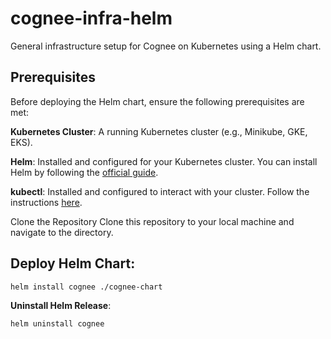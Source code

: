 
# cognee-infra-helm
General infrastructure setup for Cognee on Kubernetes using a Helm chart.

## Prerequisites
Before deploying the Helm chart, ensure the following prerequisites are met: 

**Kubernetes Cluster**: A running Kubernetes cluster (e.g., Minikube, GKE, EKS).

**Helm**: Installed and configured for your Kubernetes cluster. You can install Helm by following the [official guide](https://helm.sh/docs/intro/install/). 

**kubectl**: Installed and configured to interact with your cluster. Follow the instructions [here](https://kubernetes.io/docs/tasks/tools/install-kubectl/).

Clone the Repository Clone this repository to your local machine and navigate to the directory.

## Deploy Helm Chart:

   ```bash
   helm install cognee ./cognee-chart
   ```

**Uninstall Helm Release**:  
   ```bash
   helm uninstall cognee
   ```
